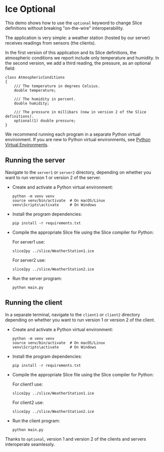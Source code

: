 # Ice Optional

This demo shows how to use the `optional` keyword to change Slice definitions without breaking "on-the-wire"
interoperability.

The application is very simple: a weather station (hosted by our server) receives readings from sensors (the clients).

In the first version of this application and its Slice definitions, the atmospheric conditions we report include only
temperature and humidity. In the second version, we add a third reading, the pressure, as an optional field:

```ice
class AtmosphericConditions
{
    /// The temperature in degrees Celsius.
    double temperature;

    /// The humidity in percent.
    double humidity;

    /// The pressure in millibars (new in version 2 of the Slice definitions).
    optional(1) double pressure;
}
```

We recommend running each program in a separate Python virtual environment. If you are new to Python virtual environments,
see [Python Virtual Environments].

## Running the server

Navigate to the `server1` or `server2` directory, depending on whether you want to run version 1 or version 2 of the
server.

- Create and activate a Python virtual environment:

    ```shell
    python -m venv venv
    source venv/bin/activate  # On macOS/Linux
    venv\Scripts\activate     # On Windows
    ```

- Install the program dependencies:

    ```shell
    pip install -r requirements.txt
    ```

- Compile the appropriate Slice file using the Slice compiler for Python:

    For server1 use:

    ```shell
    slice2py ../slice/WeatherStation1.ice
    ```

    For server2 use:

    ```shell
    slice2py ../slice/WeatherStation2.ice
    ```

- Run the server program:

    ```shell
    python main.py
    ```

## Running the client

In a separate terminal, navigate to the `client1` or `client2` directory depending on whether you want to run version 1
or version 2 of the client.

- Create and activate a Python virtual environment:

    ```shell
    python -m venv venv
    source venv/bin/activate  # On macOS/Linux
    venv\Scripts\activate     # On Windows
    ```

- Install the program dependencies:

    ```shell
    pip install -r requirements.txt
    ```

- Compile the appropriate Slice file using the Slice compiler for Python:

    For client1 use:

    ```shell
    slice2py ../slice/WeatherStation1.ice
    ```

    For client2 use:

    ```shell
    slice2py ../slice/WeatherStation2.ice
    ```

- Run the client program:

    ```shell
    python main.py
    ```

Thanks to `optional`, version 1 and version 2 of the clients and servers interoperate seamlessly.

[Python Virtual Environments]: https://docs.python.org/3/tutorial/venv.html
